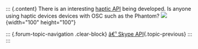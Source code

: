 ::: {.content}
There is an interesting [haptic API](http://www.h3d.org/) being
developed. Is anyone using haptic devices devices with OSC such as the
Phantom?
![](https://web.archive.org/web/20200225203519im_/http://www.sensable.com/images/products/Large%20Phantom%20Desktop.jpg){width="100"
height="100"}

::: {.forum-topic-navigation .clear-block}
[â€¹ Skype API](topic/47 "Go to previous forum topic"){.topic-previous}
:::
:::

